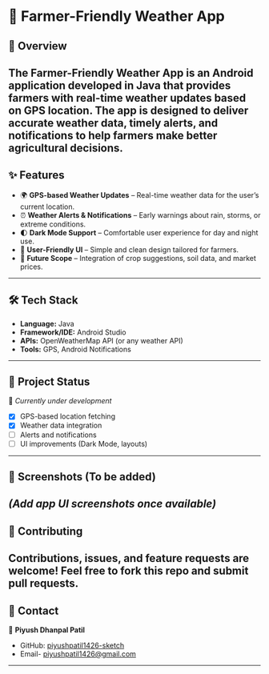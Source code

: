 # 🌾 Farmer-Friendly Weather App  
## 📌 Overview  
The **Farmer-Friendly Weather App** is an Android application developed in **Java** that provides farmers with real-time weather updates based on **GPS location**. The app is designed to deliver accurate weather data, timely alerts, and notifications to help farmers make better agricultural decisions.  
---
## ✨ Features  
- 🌍 **GPS-based Weather Updates** – Real-time weather data for the user’s current location.  
- ⏰ **Weather Alerts & Notifications** – Early warnings about rain, storms, or extreme conditions.  
- 🌓 **Dark Mode Support** – Comfortable user experience for day and night use.  
- 📱 **User-Friendly UI** – Simple and clean design tailored for farmers.  
- 🔔 **Future Scope** – Integration of crop suggestions, soil data, and market prices.  
---
## 🛠️ Tech Stack  
- **Language:** Java  
- **Framework/IDE:** Android Studio  
- **APIs:** OpenWeatherMap API (or any weather API)  
- **Tools:** GPS, Android Notifications  
---
## 🚀 Project Status  
🔨 *Currently under development*  
- [x] GPS-based location fetching  
- [x] Weather data integration  
- [ ] Alerts and notifications  
- [ ] UI improvements (Dark Mode, layouts)  
---
## 📸 Screenshots (To be added)  
*(Add app UI screenshots once available)*  
---
## 🤝 Contributing  
Contributions, issues, and feature requests are welcome! Feel free to fork this repo and submit pull requests.  
---
## 📧 Contact  
👤 **Piyush Dhanpal Patil**  
- GitHub: [piyushpatil1426-sketch](https://github.com/piyushpatil1426-sketch)  
- Email- piyushpatil1426@gmail.com

---
